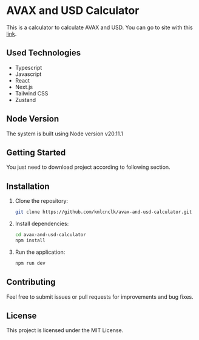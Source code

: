 # AVAX and USD Calculator

This is a calculator to calculate AVAX and USD. You can go to site with this [link](https://avax-and-usd-calculator.vercel.app/).

## Used Technologies

- Typescript
- Javascript
- React
- Next.js
- Tailwind CSS
- Zustand


## Node Version

The system is built using Node version v20.11.1

## Getting Started

You just need to download project according to following section.

## Installation

1. Clone the repository:
    ```bash
    git clone https://github.com/kmlcnclk/avax-and-usd-calculator.git
    ```
2. Install dependencies:
    ```bash
    cd avax-and-usd-calculator
    npm install
    ```
3. Run the application:
    ```bash
    npm run dev
    ```

## Contributing

Feel free to submit issues or pull requests for improvements and bug fixes.

## License

This project is licensed under the MIT License.

